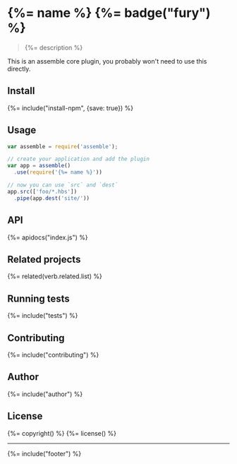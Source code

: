 # {%= name %} {%= badge("fury") %}

> {%= description %}

This is an assemble core plugin, you probably won't need to use this directly.

## Install
{%= include("install-npm", {save: true}) %}

## Usage

```js
var assemble = require('assemble');

// create your application and add the plugin
var app = assemble()
  .use(require('{%= name %}'))

// now you can use `src` and `dest`
app.src(['foo/*.hbs'])
  .pipe(app.dest('site/'))
```

## API
{%= apidocs("index.js") %}

## Related projects
{%= related(verb.related.list) %}  

## Running tests
{%= include("tests") %}

## Contributing
{%= include("contributing") %}

## Author
{%= include("author") %}

## License
{%= copyright() %}
{%= license() %}

***

{%= include("footer") %}
